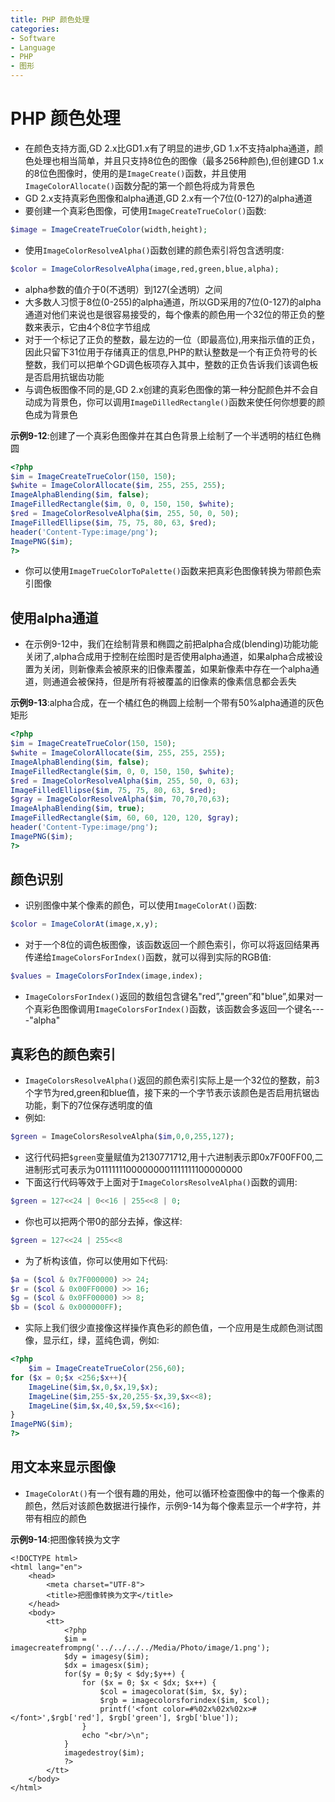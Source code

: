 ```yaml
---
title: PHP 颜色处理
categories:
- Software
- Language
- PHP
- 图形
---
```

# PHP 颜色处理

- 在颜色支持方面,GD 2.x比GD1.x有了明显的进步,GD 1.x不支持alpha通道，颜色处理也相当简单，并且只支持8位色的图像（最多256种颜色),但创建GD 1.x的8位色图像时，使用的是`ImageCreate()`函数，并且使用`ImageColorAllocate()`函数分配的第一个颜色将成为背景色
- GD 2.x支持真彩色图像和alpha通道,GD 2.x有一个7位(0-127)的alpha通道
- 要创建一个真彩色图像，可使用`ImageCreateTrueColor()`函数:

```php
$image = ImageCreateTrueColor(width,height);
```

- 使用`ImageColorResolveAlpha()`函数创建的颜色索引将包含透明度:

```php
$color = ImageColorResolveAlpha(image,red,green,blue,alpha);
```

- alpha参数的值介于0(不透明）到127(全透明）之间
- 大多数人习惯于8位(0-255)的alpha通道，所以GD采用的7位(0-127)的alpha通道对他们来说也是很容易接受的，每个像素的颜色用一个32位的带正负的整数来表示，它由4个8位字节组成
- 对于一个标记了正负的整数，最左边的一位（即最高位),用来指示值的正负，因此只留下31位用于存储真正的信息,PHP的默认整数是一个有正负符号的长整数，我们可以把单个GD调色板项存入其中，整数的正负告诉我们该调色板是否启用抗锯齿功能
- 与调色板图像不同的是,GD 2.x创建的真彩色图像的第一种分配颜色并不会自动成为背景色，你可以调用`ImageDilledRectangle()`函数来使任何你想要的颜色成为背景色

**示例9-12**:创建了一个真彩色图像并在其白色背景上绘制了一个半透明的桔红色椭圆

```php
<?php
$im = ImageCreateTrueColor(150, 150);
$white = ImageColorAllocate($im, 255, 255, 255);
ImageAlphaBlending($im, false);
ImageFilledRectangle($im, 0, 0, 150, 150, $white);
$red = ImageColorResolveAlpha($im, 255, 50, 0, 50);
ImageFilledEllipse($im, 75, 75, 80, 63, $red);
header('Content-Type:image/png');
ImagePNG($im);
?>
```

- 你可以使用`ImageTrueColorToPalette()`函数来把真彩色图像转换为带颜色索引图像

## 使用alpha通道

- 在示例9-12中，我们在绘制背景和椭圆之前把alpha合成(blending)功能功能关闭了,alpha合成用于控制在绘图时是否使用alpha通道，如果alpha合成被设置为关闭，则新像素会被原来的旧像素覆盖，如果新像素中存在一个alpha通道，则通道会被保持，但是所有将被覆盖的旧像素的像素信息都会丢失

**示例9-13**:alpha合成，在一个橘红色的椭圆上绘制一个带有50%alpha通道的灰色矩形

```php
<?php
$im = ImageCreateTrueColor(150, 150);
$white = ImageColorAllocate($im, 255, 255, 255);
ImageAlphaBlending($im, false);
ImageFilledRectangle($im, 0, 0, 150, 150, $white);
$red = ImageColorResolveAlpha($im, 255, 50, 0, 63);
ImageFilledEllipse($im, 75, 75, 80, 63, $red);
$gray = ImageColorResolveAlpha($im, 70,70,70,63);
ImageAlphaBlending($im, true);
ImageFilledRectangle($im, 60, 60, 120, 120, $gray);
header('Content-Type:image/png');
ImagePNG($im);
?>
```

## 颜色识别

- 识别图像中某个像素的颜色，可以使用`ImageColorAt()`函数:

```php
$color = ImageColorAt(image,x,y);
```

- 对于一个8位的调色板图像，该函数返回一个颜色索引，你可以将返回结果再传递给`ImageColorsForIndex()`函数，就可以得到实际的RGB值:

```php
$values = ImageColorsForIndex(image,index);
```

- `ImageColorsForIndex()`返回的数组包含键名"red”,"green”和"blue”,如果对一个真彩色图像调用`ImageColorsForIndex()`函数，该函数会多返回一个键名----"alpha"

## 真彩色的颜色索引

- `ImageColorsResolveAlpha()`返回的颜色索引实际上是一个32位的整数，前3个字节为red,green和blue值，接下来的一个字节表示该颜色是否启用抗锯齿功能，剩下的7位保存透明度的值
- 例如:

```php
$green = ImageColorsResolveAlpha($im,0,0,255,127);
```

- 这行代码把`$green`变量赋值为2130771712,用十六进制表示即0x7F00FF00,二进制形式可表示为01111111000000001111111100000000
- 下面这行代码等效于上面对于`ImageColorsResolveAlpha()`函数的调用:

```php
$green = 127<<24 | 0<<16 | 255<<8 | 0;
```

- 你也可以把两个带0的部分去掉，像这样:

```php
$green = 127<<24 | 255<<8
```

- 为了析构该值，你可以使用如下代码:

```php
$a = ($col & 0x7F000000) >> 24;
$r = ($col & 0x00FF0000) >> 16;
$g = ($col & 0x0FF00000) >> 8;
$b = ($col & 0x000000FF);
```

- 实际上我们很少直接像这样操作真色彩的颜色值，一个应用是生成颜色测试图像，显示红，绿，蓝纯色调，例如:

```php
<?php
    $im = ImageCreateTrueColor(256,60);
for ($x = 0;$x <256;$x++){
    ImageLine($im,$x,0,$x,19,$x);
    ImageLine($im,255-$x,20,255-$x,39,$x<<8);
    ImageLine($im,$x,40,$x,59,$x<<16);
}
ImagePNG($im);
?>
```

## 用文本来显示图像

- `ImageColorAt()`有一个很有趣的用处，他可以循环检查图像中的每一个像素的颜色，然后对该颜色数据进行操作，示例9-14为每个像素显示一个#字符，并带有相应的颜色

**示例9-14**:把图像转换为文字

```php+HTML
<!DOCTYPE html>
<html lang="en">
    <head>
        <meta charset="UTF-8">
        <title>把图像转换为文字</title>
    </head>
    <body>
        <tt>
            <?php
            $im = imagecreatefrompng('../../../../Media/Photo/image/1.png');
            $dy = imagesy($im);
            $dx = imagesx($im);
            for($y = 0;$y < $dy;$y++) {
                for ($x = 0; $x < $dx; $x++) {
                    $col = imagecolorat($im, $x, $y);
                    $rgb = imagecolorsforindex($im, $col);
                    printf('<font color=#%02x%02x%02x>#</font>',$rgb['red'], $rgb['green'], $rgb['blue']);
                }
                echo "<br/>\n";
            }
            imagedestroy($im);
            ?>
        </tt>
    </body>
</html>
```

